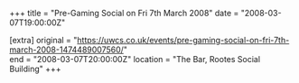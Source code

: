 +++
title = "Pre-Gaming Social on Fri 7th March 2008"
date = "2008-03-07T19:00:00Z"

[extra]
original = "https://uwcs.co.uk/events/pre-gaming-social-on-fri-7th-march-2008-1474489007560/"    
end = "2008-03-07T20:00:00Z"
location = "The Bar, Rootes Social Building"
+++



